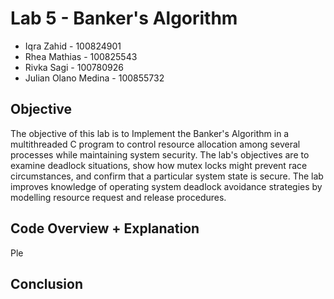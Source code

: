 # Lab 5 - Banker's Algorithm
- Iqra Zahid - 100824901
- Rhea Mathias - 100825543
- Rivka Sagi - 100780926 
- Julian Olano Medina - 100855732 

## Objective
The objective of this lab is to Implement the Banker's Algorithm in a multithreaded C program to control resource allocation among several processes while maintaining system security. The lab's objectives are to examine deadlock situations, show how mutex locks might prevent race circumstances, and confirm that a particular system state is secure. The lab improves knowledge of operating system deadlock avoidance strategies by modelling resource request and release procedures.

## Code Overview + Explanation
Ple

## Conclusion

